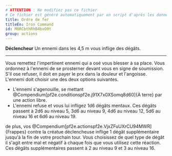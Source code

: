 ```yaml
---
# ATTENTION : Ne modifiez pas ce fichier
# Ce fichier est généré automatiquement par un script d'après les données du module Foundry VTT officiel et de sa traduction
title: Ordre de fer
titleEn: Iron Command
id: M8RCbthRhB4bxO9t
group: actions
---
```

<p><strong>Déclencheur</strong> Un ennemi dans les 4,5 m vous inflige des dégâts.</p><hr><p>Vous remettez l'impertinent ennemi qui a osé vous blesser à sa place. Vous ordonnez à l'ennemi de se prosterner devant vous en signe de soumission. S'il ose refuser, il doit en payer le prx dans la douleur et l'angoisse. L'ennemi doit choisir une des deux options suivantes.</p><ul><li>L'ennemi s'agenouille, se mettant @Compendium[pf2e.conditionspf2e.j91X7x0XSomq8d60]{À terre} par une action libre.</li><li>L'ennemi refuse et vous lui infligez 1d6 dégâts mentaux. Ces dégâts passent à 2d6 au niveau 5, 3d6 au niveau 9, 4d6 au niveau 12, 5d6 au niveau 16 et 6d6 au niveau 19.</li></ul><p>de plus, vos @Compendium[pf2e.actionspf2e.VjxZFuUXrCU94MWR]{Frappes} contre la créatue déclencheuse inflige 1 dégât supplémentaire jusqu'à la fin de votre prochain tour. Vous choisissez de quel type de dégât il s'agit entre mal et négatif à chaque fois que vous utilisez cette réaction. Ces dégâts supplémentaires passent à 2 au niveau 9 et 3 au niveau 16.</p>
